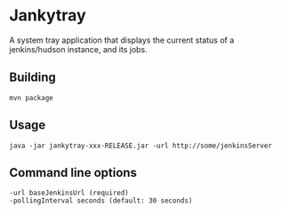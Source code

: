 Jankytray
=============

A system tray application that displays the current status of a jenkins/hudson instance, and its jobs. 

Building
--------
	mvn package
	
Usage
------
	java -jar jankytray-xxx-RELEASE.jar -url http://some/jenkinsServer
	
Command line options
--------------------
    -url baseJenkinsUrl (required)
    -pollingInterval seconds (default: 30 seconds)
